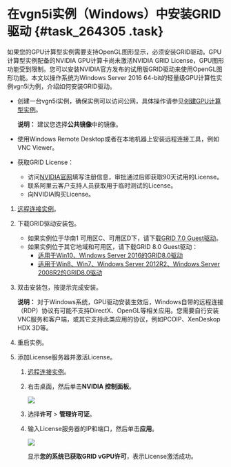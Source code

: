# 在vgn5i实例（Windows）中安装GRID驱动 {#task_264305 .task}

如果您的GPU计算型实例需要支持OpenGL图形显示，必须安装GRID驱动。GPU计算型实例配备的NVIDIA GPU计算卡尚未激活NVIDIA GRID License，GPU图形功能受到限制。您可以安装NVIDIA官方发布的试用版GRID驱动来使用OpenGL图形功能。本文以操作系统为Windows Server 2016 64-bit的轻量级GPU计算性实例vgn5i为例，介绍如何安装GRID驱动。

-   创建一台vgn5i实例，确保实例可以访问公网，具体操作请参见[创建GPU计算型实例](cn.zh-CN/实例/选择实例规格/GPU计算型/创建GPU计算型实例.md#)。

    **说明：** 建议您选择**公共镜像**中的镜像。

-   使用Windows Remote Desktop或者在本地机器上安装远程连接工具，例如VNC Viewer。
-   获取GRID License：
    -   访问[NVIDIA官网](https://www.nvidia.com/object/nvidia-enterprise-account.html)填写注册信息，审批通过后即获取90天试用的License。
    -   联系阿里云客户支持人员获取用于临时测试的License。
    -   向NVIDIA购买License。

1.  [远程连接实例](cn.zh-CN/实例/连接实例/连接方式导航.md#section_mjm_rgx_wdb)。
2.  下载GRID驱动安装包。 
    -   如果实例位于华南1 可用区C、可用区D下，请下载[GRID 7.0 Guest驱动](http://nvdia-driver-410.oss-cn-shenzhen.aliyuncs.com/Windows_Guest_Drivers.zip)。
    -   如果实例位于其它地域和可用区，请下载GRID 8.0 Guest驱动：
        -   [适用于Win10、Windows Server 2016的GRID8.0驱动](http://nvidia-418.oss-cn-shenzhen.aliyuncs.com/425.31_grid_win10_server2016_64bit_international.exe)
        -   [适用于Win8、Win7、Windows Server 2012R2、Windows Server 2008R2的GRID8.0驱动](http://nvidia-418.oss-cn-shenzhen.aliyuncs.com/425.31_grid_win8_win7_server2012R2_server2008R2_64bit_international.exe)
3.  双击安装包，按提示完成安装。 

    **说明：** 对于Windows系统，GPU驱动安装生效后，Windows自带的远程连接（RDP）协议有可能不支持DirectX、OpenGL等相关应用。您需要自行安装VNC服务和客户端，或其它支持此类应用的协议，例如PCOIP、XenDeskop HDX 3D等。

4.  重启实例。
5.  添加License服务器并激活License。 
    1.  [远程连接实例](cn.zh-CN/实例/连接实例/连接方式导航.md#section_mjm_rgx_wdb)。
    2.  右击桌面，然后单击**NVIDIA 控制面板**。 

        ![](http://static-aliyun-doc.oss-cn-hangzhou.aliyuncs.com/assets/img/217881/155910756747965_zh-CN.png)

    3.  选择**许可** \> **管理许可证**。
    4.  输入License服务器的IP和端口，然后单击**应用**。 

        ![](http://static-aliyun-doc.oss-cn-hangzhou.aliyuncs.com/assets/img/217881/155910756747967_zh-CN.png)

        显示**您的系统已获取GRID vGPU许可**，表示License激活成功。


